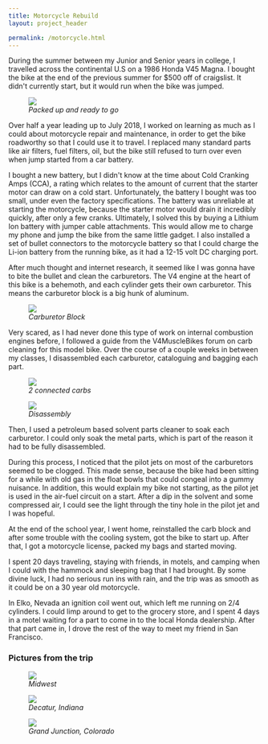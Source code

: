 ```yaml
---
title: Motorcycle Rebuild
layout: project_header

permalink: /motorcycle.html
---
```


During the summer between my Junior and Senior years in college,  I travelled across the continental U.S on a 1986 Honda V45 Magna. I bought the bike at the end of the previous summer for $500 off of craigslist. It didn't currently start, but it would run when the bike was jumped.

<figure>
  <img src="/assets/motorcycle/motorcycle.jpg"/>
  <figcaption><em>Packed up and ready to go </em></figcaption>
</figure>

Over half a year leading up to July 2018, I worked on learning as much as I could about motorcycle repair and maintenance, in order to get the bike roadworthy so that I could use it to travel. I replaced many standard parts like air filters, fuel filters, oil, but the bike still refused to turn over even when jump started from a car battery.

I bought a new battery, but I didn't know at the time about Cold Cranking Amps (CCA), a rating which relates to the amount of current that the starter motor can draw on a cold start. Unfortunately, the battery I bought was too small, under even the factory specifications. The battery was unreliable at starting the motorcycle, because the starter motor would drain it incredibly quickly, after only a few cranks. Ultimately, I solved this by buying a Lithium Ion battery with jumper cable attachments. This would allow me to charge my phone and jump the bike from the same little gadget. I also installed a set of bullet connectors to the motorcycle battery so that I could charge the Li-ion battery from the running bike, as it had a 12-15 volt DC charging port.

After much thought and internet research, it seemed like I was gonna have to bite the bullet and clean the carburetors. The V4 engine at the heart of this bike is a behemoth, and each cylinder gets their own carburetor. This means the carburetor block is a big hunk of aluminum.

<figure>
  <img src="/assets/motorcycle/carb_block.jpg"/>
  <figcaption><em>Carburetor Block </em></figcaption>
</figure>

Very scared, as I had never done this type of work on internal combustion engines before, I followed a guide from the V4MuscleBikes forum on carb cleaning for this model bike. Over the course of a couple weeks in between my classes, I disassembled each carburetor, cataloguing and bagging each part.

<figure>
  <img src="/assets/motorcycle/carb1.jpg"/>
  <figcaption><em>2 connected carbs </em></figcaption>
</figure>

<figure>
  <img src="/assets/motorcycle/carb2.jpg"/>
  <figcaption><em>Disassembly </em></figcaption>
</figure>

Then, I used a petroleum based solvent parts cleaner to soak each carburetor. I could only soak the metal parts, which is part of the reason it had to be fully disassembled.

During this process, I noticed that the pilot jets on most of the carburetors seemed to be clogged. This made sense, because the bike had been sitting for a while with old gas in the float bowls that could congeal into a gummy nuisance. In addition, this would explain my bike not starting, as the pilot jet is used in the air-fuel circuit on a start. After a dip in the solvent and some compressed air, I could see the light through the tiny hole in the pilot jet and I was hopeful.

At the end of the school year, I went home, reinstalled the carb block and after some trouble with the cooling system, got the bike to start up. After that, I got a motorcycle license, packed my bags and started moving.

I spent 20 days traveling, staying with friends, in motels, and camping when I could with the hammock and sleeping bag that I had brought. By some divine luck, I had no serious run ins with rain, and the trip was as smooth as it could be on a 30 year old motorcycle.

In Elko, Nevada an ignition coil went out, which left me running on 2/4 cylinders. I could limp around to get to the grocery store, and I spent 4 days in a motel waiting for a part to come in to the local Honda dealership. After that part came in, I drove the rest of the way to meet my friend in San Francisco.


### Pictures from the trip

<figure>
  <img src="/assets/motorcycle/corn.jpg" />
  <figcaption><em>Midwest</em></figcaption>
</figure>

<figure>
  <img src="/assets/motorcycle/decatur.jpg"/>
  <figcaption><em>Decatur, Indiana </em></figcaption>
</figure>

<figure>
  <img src="/assets/motorcycle/desert.jpg"/>
  <figcaption><em>Grand Junction, Colorado</em></figcaption>
</figure>
